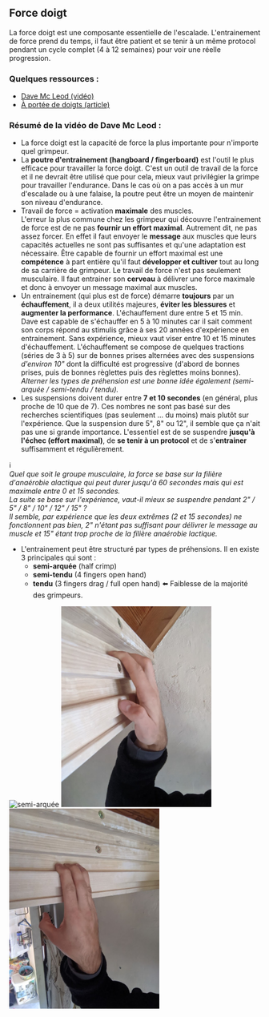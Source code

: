 ## Force doigt

La force doigt est une composante essentielle de l'escalade.
L'entrainement de force prend du temps, il faut être patient et se tenir à un même protocol pendant 
un cycle complet (4 à 12 semaines) pour voir une réelle progression.

### Quelques ressources :

- [Dave Mc Leod (vidéo)](https://youtu.be/VeKE5VH5-qg)  
- [À portée de doigts (article)](https://aporteededoigts.com/physique-escalade-entrainement-progression/force/doigts)

### Résumé de la vidéo de Dave Mc Leod :
- La force doigt est la capacité de force la plus importante pour n'importe quel grimpeur.
- La **poutre d'entrainement (hangboard / fingerboard)** est l'outil le plus efficace pour travailler la force doigt. C'est un outil de travail de la force et il ne devrait être utilisé que pour cela, mieux vaut privilégier la grimpe pour travailler l'endurance. Dans le cas où on a pas accès à un mur d'escalade ou à une falaise, la poutre peut être un moyen de maintenir son niveau d'endurance.
- Travail de force = activation **maximale** des muscles.  
L'erreur la plus commune chez les grimpeur qui découvre l'entrainement de force est de ne pas **fournir un effort maximal**. Autrement dit, ne pas assez forcer.
En effet il faut envoyer le **message** aux muscles que leurs capacités actuelles ne sont pas suffisantes et qu'une adaptation est nécessaire.
Être capable de fournir un effort maximal est une **compétence** à part entière qu'il faut **développer et cultiver** tout au long de sa carrière de grimpeur.
Le travail de force n'est pas seulement musculaire. Il faut entrainer son **cerveau** à délivrer une force maximale et donc à envoyer un message maximal aux muscles.
- Un entrainement (qui plus est de force) démarre **toujours** par un **échauffement**, il a deux utilités majeures, **éviter les blessures** et **augmenter la performance**.
L'échauffement dure entre 5 et 15 min. Dave est capable de s'échauffer en 5 à 10 minutes car il sait comment son corps répond au stimulis grâce à ses 20 années d'expérience en entrainement. Sans expérience, mieux vaut viser entre 10 et 15 minutes d'échauffement. L'échauffement se compose de quelques tractions (séries de 3 à 5) sur de bonnes prises alternées avec des suspensions _d'environ 10"_ dont la difficulté est progressive (d'abord de bonnes prises, puis de bonnes règlettes puis des règlettes moins bonnes). _Alterner les types de préhension est une bonne idée également (semi-arquée / semi-tendu / tendu)._
- Les suspensions doivent durer entre **7 et 10 secondes** (en général, plus proche de 10 que de 7). Ces nombres ne sont pas basé sur des recherches scientifiques (pas seulement ... du moins) mais plutôt sur l'expérience. Que la suspension dure 5", 8" ou 12", il semble que ça n'ait pas une si grande importance. L'essentiel est de se suspendre **jusqu'à l'échec (effort maximal)**, de **se tenir à un protocol** et de s'**entrainer** suffisamment et régulièrement.  

:information_source:  
_Quel que soit le groupe musculaire, la force se base sur la filière d'anaérobie alactique qui peut durer jusqu'à 60 secondes mais qui est maximale entre 0 et 15 secondes.  
La suite se base sur l'expérience, vaut-il mieux se suspendre pendant 2" / 5" / 8" / 10" / 12" / 15" ?  
Il semble, par expérience que les deux extrêmes (2 et 15 secondes) ne fonctionnent pas bien, 2" n'étant pas suffisant pour délivrer le message au muscle et 15" étant trop proche de la filière anaérobie lactique._

- L'entrainement peut être structuré par types de préhensions. Il en existe 3 principales qui sont :
  - **semi-arquée** (half crimp)
  - **semi-tendu** (4 fingers open hand)
  - **tendu** (3 fingers drag / full open hand) :arrow_left: Faiblesse de la majorité des grimpeurs.
<div>
 <img src="https://github.com/kozlown/knowledge/blob/main/Escalade/images/semi-arqu%C3%A9e.jpg" alt="semi-arquée" width="300" style="display:inline"/>
 <img src="https://github.com/kozlown/knowledge/blob/main/Escalade/images/semi-tendu.jpg" alt="semi-tendu" width="300" style="display:inline"/>
 <img src="https://github.com/kozlown/knowledge/blob/main/Escalade/images/tendu.jpg" alt="tendu" width="300" style="display:inline"/>
</div>
